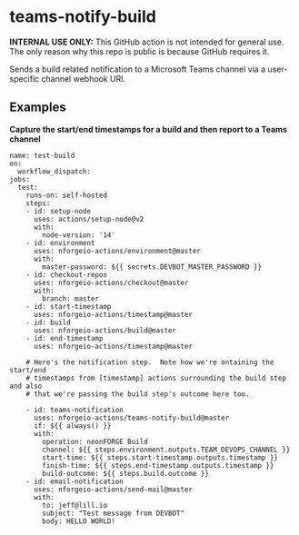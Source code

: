 # teams-notify-build

**INTERNAL USE ONLY:** This GitHub action is not intended for general use.  The only reason why this repo is public is because GitHub requires it.

Sends a build related notification to a Microsoft Teams channel via a user-specific channel webhook URI.

## Examples

**Capture the start/end timestamps for a build and then report to a Teams channel**
```
name: test-build
on:
  workflow_dispatch:
jobs:
  test:
    runs-on: self-hosted
    steps:
    - id: setup-node
      uses: actions/setup-node@v2
      with:
        node-version: '14'    
    - id: environment
      uses: nforgeio-actions/environment@master
      with:
        master-password: ${{ secrets.DEVBOT_MASTER_PASSWORD }}
    - id: checkout-repos
      uses: nforgeio-actions/checkout@master
      with:
        branch: master
    - id: start-timestamp
      uses: nforgeio-actions/timestamp@master
    - id: build
      uses: nforgeio-actions/build@master
    - id: end-timestamp
      uses: nforgeio-actions/timestamp@master

    # Here's the notification step.  Note how we're ontaining the start/end
    # timestamps from [timestamp] actions surrounding the build step and also
    # that we're passing the build step's outcome here too.

    - id: teams-notification
      uses: nforgeio-actions/teams-notify-build@master
      if: ${{ always() }}
      with:
        operation: neonFORGE Build
        channel: ${{ steps.environment.outputs.TEAM_DEVOPS_CHANNEL }}
        start-time: ${{ steps.start-timestamp.outputs.timestamp }}
        finish-time: ${{ steps.end-timestamp.outputs.timestamp }}
        build-outcome: ${{ steps.build.outcome }}
    - id: email-notification
      uses: nforgeio-actions/send-mail@master
      with:
        to: jeff@lill.io
        subject: "Test message from DEVBOT"
        body: HELLO WORLD!
```
